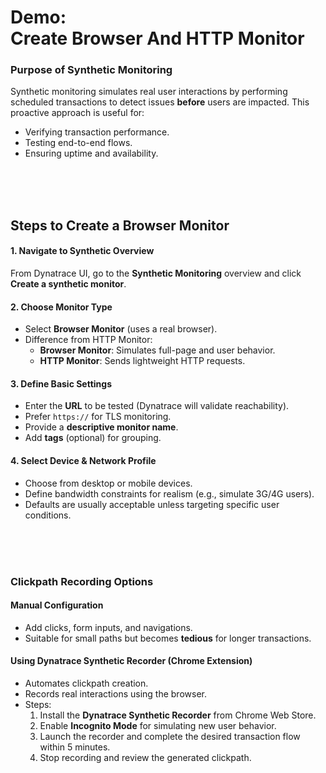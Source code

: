 # Demo:<br>Create Browser And HTTP Monitor

### Purpose of Synthetic Monitoring
Synthetic monitoring simulates real user interactions by performing scheduled transactions to detect issues **before** users are impacted. This proactive approach is useful for:
- Verifying transaction performance.
- Testing end-to-end flows.
- Ensuring uptime and availability.

<br><br><br>

## Steps to Create a Browser Monitor
#### 1. **Navigate to Synthetic Overview**
From Dynatrace UI, go to the **Synthetic Monitoring** overview and click **Create a synthetic monitor**.

#### 2. **Choose Monitor Type**
- Select **Browser Monitor** (uses a real browser).
- Difference from HTTP Monitor:
  - **Browser Monitor**: Simulates full-page and user behavior.
  - **HTTP Monitor**: Sends lightweight HTTP requests.

#### 3. **Define Basic Settings**
- Enter the **URL** to be tested (Dynatrace will validate reachability).
- Prefer `https://` for TLS monitoring.
- Provide a **descriptive monitor name**.
- Add **tags** (optional) for grouping.

#### 4. **Select Device & Network Profile**
- Choose from desktop or mobile devices.
- Define bandwidth constraints for realism (e.g., simulate 3G/4G users).
- Defaults are usually acceptable unless targeting specific user conditions.


<br><br><br>


### Clickpath Recording Options
#### Manual Configuration
- Add clicks, form inputs, and navigations.
- Suitable for small paths but becomes **tedious** for longer transactions.

#### Using Dynatrace Synthetic Recorder (Chrome Extension)
- Automates clickpath creation.
- Records real interactions using the browser.
- Steps:
  1. Install the **Dynatrace Synthetic Recorder** from Chrome Web Store.
  2. Enable **Incognito Mode** for simulating new user behavior.
  3. Launch the recorder and complete the desired transaction flow within 5 minutes.
  4. Stop recording and review the generated clickpath.
